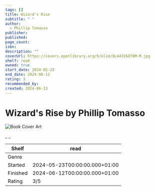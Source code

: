 ```yaml
---
tags: []
title: Wizard's Rise
subtitle: " "
author:
  - Phillip Tomasso
publisher:
published:
page_count:
isbn:
description: ""
coverUrl: https://covers.openlibrary.org/b/olid/OL44326870M-M.jpg
shelf: read
owned: true
start_date: 2024-05-23
end_date: 2024-06-12
rating: 3
recommended_by:
created: 2024-06-13
---
```


# Wizard's Rise by Phillip Tomasso

![Book Cover Art](https://covers.openlibrary.org/b/olid/OL44326870M-M.jpg)

_ _

| Shelf | read |
| --- | --- |
| Genre |  |
| Started | 2024-05-23T00:00:00.000+01:00 |
| Finished | 2024-06-12T00:00:00.000+01:00 |
| Rating | 3/5 |

